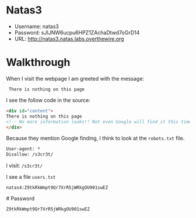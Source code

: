 # Natas3

- Username: natas3
- Password: sJIJNW6ucpu6HPZ1ZAchaDtwd7oGrD14
- URL:      http://natas3.natas.labs.overthewire.org

# Walkthrough

When I visit the webpage I am greeted with the message: 

```
 There is nothing on this page 
```

I see the follow code in the source:

```html
<div id="content">
There is nothing on this page
<!-- No more information leaks!! Not even Google will find it this time... -->
</div>
```

Because they mention Google finding, I think to look at the `robots.txt` file.

```txt
User-agent: *
Disallow: /s3cr3t/
```

I visit: `/s3cr3t/`

I see a file `users.txt`

```
natas4:Z9tkRkWmpt9Qr7XrR5jWRkgOU901swEZ
```

# Password

`Z9tkRkWmpt9Qr7XrR5jWRkgOU901swEZ`
